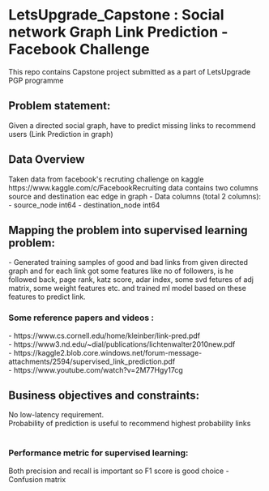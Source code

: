 # LetsUpgrade_Capstone : Social network Graph Link Prediction - Facebook Challenge
This repo contains Capstone project submitted as a part of LetsUpgrade PGP programme

<h2><b> Problem statement:</b></h2>
Given a directed social graph, have to predict missing links to recommend users (Link Prediction in graph) <br>
<h2><b> Data Overview </b></h2>
Taken data from facebook's recruting challenge on kaggle https://www.kaggle.com/c/FacebookRecruiting data contains two columns source and destination eac edge in graph - Data columns (total 2 columns): - source_node int64 - destination_node int64
<h2><b> Mapping the problem into supervised learning problem: </b></h2>
- Generated training samples of good and bad links from given directed graph and for each link got some features like no of followers, is he followed back, page rank, katz score, adar index, some svd fetures of adj matrix, some weight features etc. and trained ml model based on these features to predict link.<br>
<h3><b> Some reference papers and videos : </b></h3> 
- https://www.cs.cornell.edu/home/kleinber/link-pred.pdf <br>
- https://www3.nd.edu/~dial/publications/lichtenwalter2010new.pdf<br>
- https://kaggle2.blob.core.windows.net/forum-message-attachments/2594/supervised_link_prediction.pdf<br>
- https://www.youtube.com/watch?v=2M77Hgy17cg
<h2><b> Business objectives and constraints:  </b></h2>
No low-latency requirement. <br>
Probability of prediction is useful to recommend highest probability links<br>
<br>
<h3><b>Performance metric for supervised learning:</h3></b>
Both precision and recall is important so F1 score is good choice - Confusion matrix

